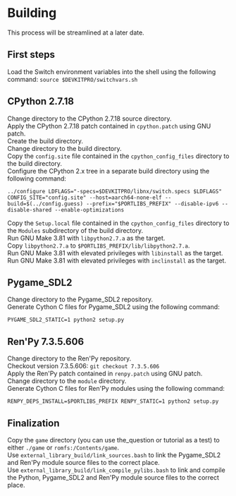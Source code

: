 # Building
This process will be streamlined at a later date.  
## First steps
Load the Switch environment variables into the shell using the following command: `source $DEVKITPRO/switchvars.sh`  
## CPython 2.7.18
Change directory to the CPython 2.7.18 source directory.  
Apply the CPython 2.7.18 patch contained in `cpython.patch` using GNU patch.  
Create the build directory.  
Change directory to the build directory.  
Copy the `config.site` file contained in the `cpython_config_files` directory to the build directory.  
Configure the CPython 2.x tree in a separate build directory using the following command:  
```
../configure LDFLAGS="-specs=$DEVKITPRO/libnx/switch.specs $LDFLAGS" CONFIG_SITE="config.site" --host=aarch64-none-elf --build=$(../config.guess) --prefix="$PORTLIBS_PREFIX" --disable-ipv6 --disable-shared --enable-optimizations
```  
Copy the `Setup.local` file contained in the `cpython_config_files` directory to the `Modules` subdirectory of the build directory.  
Run GNU Make 3.81 with `libpython2.7.a` as the target.  
Copy `libpython2.7.a` to `$PORTLIBS_PREFIX/lib/libpython2.7.a`.  
Run GNU Make 3.81 with elevated privileges with `libinstall` as the target.  
Run GNU Make 3.81 with elevated privileges with `inclinstall` as the target.  
## Pygame_SDL2
Change directory to the Pygame_SDL2 repository.  
Generate Cython C files for Pygame_SDL2 using the following command:  
```
PYGAME_SDL2_STATIC=1 python2 setup.py
```  
## Ren'Py 7.3.5.606
Change directory to the Ren'Py repository.  
Checkout version 7.3.5.606: `git checkout 7.3.5.606`  
Apply the Ren'Py patch contained in `renpy.patch` using GNU patch.  
Change directory to the `module` directory.  
Generate Cython C files for Ren'Py modules using the following command:  
```
RENPY_DEPS_INSTALL=$PORTLIBS_PREFIX RENPY_STATIC=1 python2 setup.py
```  
## Finalization
Copy the `game` directory (you can use the_question or tutorial as a test) to either `./game` or `romfs:/Contents/game`.  
Use `external_library_build/link_sources.bash` to link the Pygame_SDL2 and Ren'Py module source files to the correct place.  
Use `external_library_build/link_compile_pylibs.bash` to link and compile the Python, Pygame_SDL2 and Ren'Py module source files to the correct place.  
